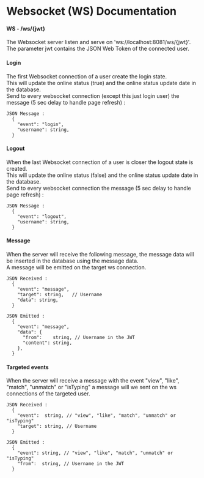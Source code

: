 # Websocket (WS) Documentation

#### WS - /ws/{jwt}

The Websocket server listen and serve on 'ws://localhost:8081/ws/{jwt}'.  
The parameter jwt contains the JSON Web Token of the connected user.  

#### Login

The first Websocket connection of a user create the login state.  
This will update the online status (true) and the online status update date in the database.  
Send to every websocket connection (except this just login user) the message (5 sec delay to handle page refresh) :  
```
JSON Message :
  {
    "event": "login",
    "username": string,
  }
```

#### Logout

When the last Websocket connection of a user is closer the logout state is created.  
This will update the online status (false) and the online status update date in the database.  
Send to every websocket connection the message (5 sec delay to handle page refresh) :  
```
JSON Message :
  {
    "event": "logout",
    "username": string,
  }
```

#### Message
When the server will receive the following message, the message data will be
inserted in the database using the message data.  
A message will be emitted on the target ws connection.  
```
JSON Received :
  {
    "event": "message",
    "target": string,   // Username
    "data": string,
  }
```
```
JSON Emitted :
  {
    "event": "message",
    "data": {
      "from":    string, // Username in the JWT
      "content": string,
    },
  }
```

#### Targeted events
When the server will receive a message with the event "view", "like", "match", "unmatch" or "isTyping" a message will we sent on the ws connections of the targeted user.  
```
JSON Received :
  {
    "event":  string, // "view", "like", "match", "unmatch" or "isTyping"
    "target": string, // Username
  }
```
```
JSON Emitted :
  {
    "event": string, // "view", "like", "match", "unmatch" or "isTyping"
    "from":  string, // Username in the JWT
  }
```

